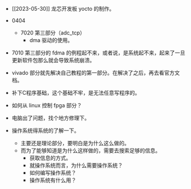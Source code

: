 - [[2023-05-30]] 龙芯开发板 yocto 的制作。
- 0404
	- 7020 第三部分（adc_tcp）
		- dma 驱动的使用。

- 7010 第三部分的 fdma 的例程起不来，或者说，是系统起不来，起来了一旦更新软件包那么就会导致系统崩溃。
- vivado 部分就先解决自己教程的第一部分。在解决了之后，再去看官方文档。
- 补下C程序基础，这个基础不牢，是无法任意写程序的。
- 如何从 linux 控制 fpga 部分？
- 电脑出了问题，找个地方修理下。
- 操作系统得系统的了解一下。
	- 主要还是理论部分，要明白是为什么这么做的。
	- 而为了能够知道是为什么这样做的，需要去搜索足够的信息。
		- 获取信息的方式。
		- 就操作系统而言，为什么需要操作系统？
		- 如何编写操作系统？
		- 操作系统有什么用？
